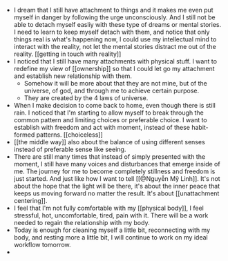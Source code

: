 - I dream that I still have attachment to things and it makes me even put myself in danger by following the urge unconsciously. And I still not be able to detach myself easliy with these type of dreams or mental stories. I need to learn to keep myself detach with them, and notice that only things real is what's happening now, I could use my intellectual mind to interact with the reality, not let the mental stories distract me out of the reality. [[getting in touch with reality]]
- I noticed that I still have many attachments with physical stuff. I want to redefine my view of [[ownership]] so that I could let go my attachment and establish new relationship with them. 
    - Somehow it will be more about that they are not mine, but of the universe, of god, and through me to achieve certain purpose.
    - They are created by the 4 laws of universe.
- When I make decision to come back to home, even though there is still rain. I noticed that I'm starting to allow myself to break through the common pattern and limiting choices or preferable choice. I want to establish with freedom and act with moment, instead of these habit-formed patterns. [[choiceless]]
- [[the middle way]] also about the balance of using different senses instead of preferable sense like seeing.
- There are still many times that instead of simply presented with the moment, I still have many voices and disturbances that emerge inside of me. The journey for me to become completely stillness and freedom is just started. And just like how I want to tell [[@Nguyễn Mỹ Linh]]. It's not about the hope that the light will be there, it's about the inner peace that keeps us moving forward no matter the result. It's about [[unattachment centering]].
- I feel that I'm not fully comfortable with my [[physical body]], I feel stressful, hot, uncomfortable, tired, pain with it. There will be a work needed to regain the relationship with my body.
- Today is enough for cleaning myself a little bit, reconnecting with my body, and resting more a little bit, I will continue to work on my ideal workflow tomorrow.
- 

